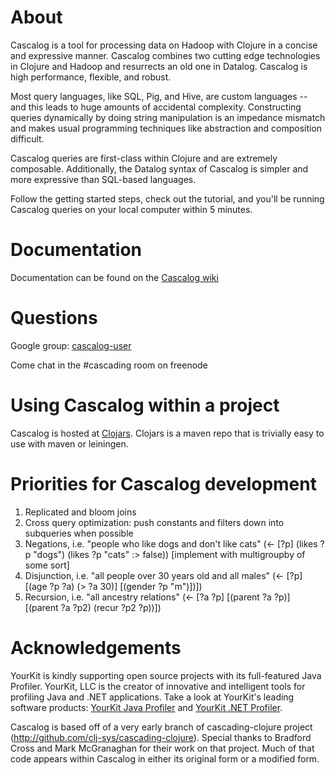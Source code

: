 # About

Cascalog is a tool for processing data on Hadoop with Clojure in a concise and expressive manner. Cascalog combines two cutting edge technologies in Clojure and Hadoop and resurrects an old one in Datalog. Cascalog is high performance, flexible, and robust.

Most query languages, like SQL, Pig, and Hive, are custom languages -- and this leads to huge amounts of accidental complexity. Constructing queries dynamically by doing string manipulation is an impedance mismatch and makes usual programming techniques like abstraction and composition difficult.

Cascalog queries are first-class within Clojure and are extremely composable. Additionally, the Datalog syntax of Cascalog is simpler and more expressive than SQL-based languages.

Follow the getting started steps, check out the tutorial, and you'll be running Cascalog queries on your local computer within 5 minutes.

# Documentation

Documentation can be found on the [Cascalog wiki](https://www.assembla.com/wiki/show/d9Z8_q-Omr35zteJe5cbLr)

# Questions

Google group: [cascalog-user](http://groups.google.com/group/cascalog-user)

Come chat in the #cascading room on freenode

# Using Cascalog within a project

Cascalog is hosted at [Clojars](http://clojars.org/cascalog). Clojars is a maven repo that is trivially easy to use with maven or leiningen.


# Priorities for Cascalog development

1. Replicated and bloom joins
2. Cross query optimization: push constants and filters down into subqueries when possible
3. Negations, i.e. "people who like dogs and don't like cats" (<- \[?p] (likes ?p "dogs") (likes ?p "cats" :> false)) [implement with multigroupby of some sort]
4. Disjunction, i.e. "all people over 30 years old and all males" (<- \[?p] \[(age ?p ?a) (> ?a 30)] \[(gender ?p "m")])])
5. Recursion, i.e. "all ancestry relations" (<- \[?a ?p] \[(parent ?a ?p)] \[(parent ?a ?p2) (recur ?p2 ?p))])


# Acknowledgements

YourKit is kindly supporting open source projects with its full-featured Java Profiler.
YourKit, LLC is the creator of innovative and intelligent tools for profiling
Java and .NET applications. Take a look at YourKit's leading software products:
[YourKit Java Profiler](http://www.yourkit.com/java/profiler/index.jsp) and
[YourKit .NET Profiler](http://www.yourkit.com/.net/profiler/index.jsp).


Cascalog is based off of a very early branch of cascading-clojure project (http://github.com/clj-sys/cascading-clojure). Special thanks to Bradford Cross and Mark McGranaghan for their work on that project. Much of that code appears within Cascalog in either its original form or a modified form.
